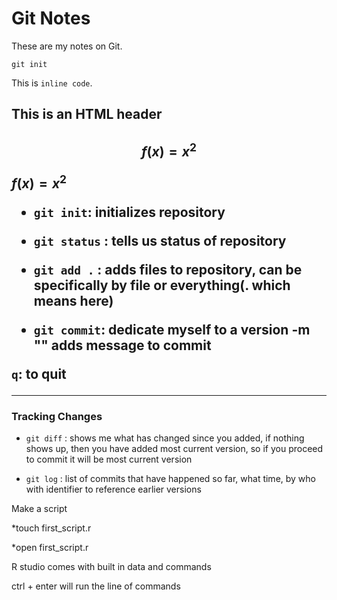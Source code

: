 # Git Notes

These are my notes on Git.

```
git init
```

This is `inline code`.

<h2> This is an HTML header <h2>

$$f(x) = x^2$$

$f(x) = x^2$

* `git init`: initializes repository 

* `git status` : tells us status of repository


* `git add .` : adds files to repository, can be specifically by file or everything(. which means here)

* `git commit`: dedicate myself to a version -m "" adds message to commit

`q`: to quit

---

### Tracking Changes

* `git diff` : shows me what has changed since you added, if nothing shows up, then you have added most current version, so if you proceed to commit it will be most current version


* `git log` : list of commits that have happened so far, what time, by who with identifier to reference earlier versions

Make a script

 *touch first_script.r

 *open first_script.r
 
R studio comes with built in data and commands

ctrl + enter will run the line of commands


